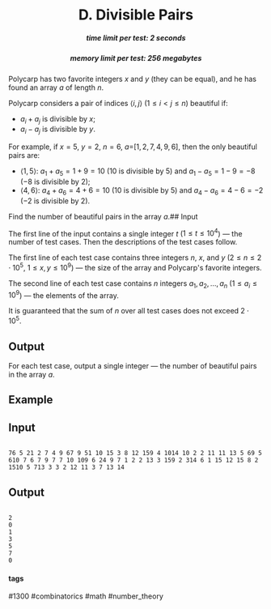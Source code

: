 <h1 style='text-align: center;'> D. Divisible Pairs</h1>

<h5 style='text-align: center;'>time limit per test: 2 seconds</h5>
<h5 style='text-align: center;'>memory limit per test: 256 megabytes</h5>

Polycarp has two favorite integers $x$ and $y$ (they can be equal), and he has found an array $a$ of length $n$.

Polycarp considers a pair of indices $\langle i, j \rangle$ ($1 \le i < j \le n$) beautiful if: 

* $a_i + a_j$ is divisible by $x$;
* $a_i - a_j$ is divisible by $y$.

For example, if $x=5$, $y=2$, $n=6$, $a=$[$1, 2, 7, 4, 9, 6$], then the only beautiful pairs are: 

* $\langle 1, 5 \rangle$: $a_1 + a_5 = 1 + 9 = 10$ ($10$ is divisible by $5$) and $a_1 - a_5 = 1 - 9 = -8$ ($-8$ is divisible by $2$);
* $\langle 4, 6 \rangle$: $a_4 + a_6 = 4 + 6 = 10$ ($10$ is divisible by $5$) and $a_4 - a_6 = 4 - 6 = -2$ ($-2$ is divisible by $2$).

 Find the number of beautiful pairs in the array $a$.## Input

The first line of the input contains a single integer $t$ ($1 \le t \le 10^4$) — the number of test cases. Then the descriptions of the test cases follow.

The first line of each test case contains three integers $n$, $x$, and $y$ ($2 \le n \le 2 \cdot 10^5$, $1 \le x, y \le 10^9$) — the size of the array and Polycarp's favorite integers.

The second line of each test case contains $n$ integers $a_1, a_2, \dots, a_n$ ($1 \le a_i \le 10^9$) — the elements of the array.

It is guaranteed that the sum of $n$ over all test cases does not exceed $2 \cdot 10^5$.

## Output

For each test case, output a single integer — the number of beautiful pairs in the array $a$.

## Example

## Input


```

76 5 21 2 7 4 9 67 9 51 10 15 3 8 12 159 4 1014 10 2 2 11 11 13 5 69 5 610 7 6 7 9 7 7 10 109 6 24 9 7 1 2 2 13 3 159 2 314 6 1 15 12 15 8 2 1510 5 713 3 3 2 12 11 3 7 13 14
```
## Output


```

2
0
1
3
5
7
0

```


#### tags 

#1300 #combinatorics #math #number_theory 